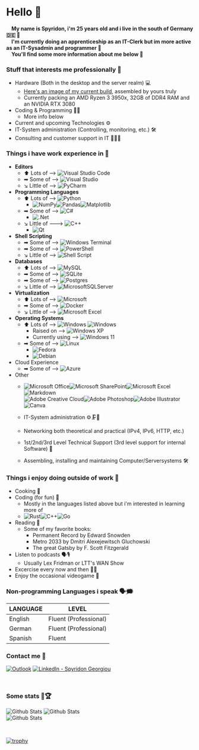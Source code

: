 
<!--[![Profile Views](https://komarev.com/ghpvc/?username=david-kariuki&color=red)](#) -->


# **Hello** 👋
&emsp;**My name is Spyridon, i'm 25 years old and i live in the south of Germany 🇩🇪 🥨**&emsp;&emsp;&nbsp;<br>
&emsp;**I'm currently doing an apprenticeship as an IT-Clerk but im more active as an IT-Sysadmin and programmer 💾**&emsp;&emsp;&nbsp; <br>
&emsp;**You'll find some more information about me below 👤**&emsp;&emsp;&nbsp;

### **Stuff that interests me professionally 💼**
- Hardware (Both in the desktop and the server realm) 💻
    - [Here's an image of my current build](https://cdna.pcpartpicker.com/static/forever/images/userbuild/386186.7ee5c4d07b2d271511fb47a3e570ae81.1600.jpg), assembled by yours truly
    - Currently packing an AMD Ryzen 3 3950x, 32GB of DDR4 RAM and an NVIDIA RTX 3080
- Coding & Programming 👨‍💻
    - More info below
- Current and upcoming Technologies ⚙
- IT-System administration (Controlling, monitoring, etc.) 🛠
- Consulting and customer support in IT 👨‍💼👥

### **Things i have work experience in** 💾
 - **Editors**
    - ⬆ Lots of --> ![Visual Studio Code](https://img.shields.io/badge/Visual%20Studio%20Code-0078d7.svg?style=for-the-badge&logo=visual-studio-code&logoColor=white)
    - ➡ Some of --> ![Visual Studio](https://img.shields.io/badge/Visual%20Studio-5C2D91.svg?style=for-the-badge&logo=visual-studio&logoColor=white)
    - ↘ Little of --> ![PyCharm](https://img.shields.io/badge/pycharm-143?style=for-the-badge&logo=pycharm&logoColor=black&color=black&labelColor=green)
- **Programming Languages**
    - ⬆ Lots of --> ![Python](https://img.shields.io/badge/python-3670A0?style=for-the-badge&logo=python&logoColor=ffdd54)
      - ![NumPy](https://img.shields.io/badge/numpy-%23013243.svg?style=for-the-badge&logo=numpy&logoColor=white)![Pandas](https://img.shields.io/badge/pandas-%23150458.svg?style=for-the-badge&logo=pandas&logoColor=white)![Matplotlib](https://img.shields.io/badge/Matplotlib-%23ffffff.svg?style=for-the-badge&logo=Matplotlib&logoColor=black)
    - ➡ Some of --> ![C#](https://img.shields.io/badge/c%23-%23239120.svg?style=for-the-badge&logo=c-sharp&logoColor=white)
      - ![.Net](https://img.shields.io/badge/.NET-5C2D91?style=for-the-badge&logo=.net&logoColor=white)
    - ↘ Little of ---> ![C++](https://img.shields.io/badge/c++-%2300599C.svg?style=for-the-badge&logo=c%2B%2B&logoColor=white)
      - ![Qt](https://img.shields.io/badge/Qt-%23217346.svg?style=for-the-badge&logo=Qt&logoColor=white)
- **Shell Scripting**
    - ➡ Some of --> ![Windows Terminal](https://img.shields.io/badge/Windows%20Terminal-%234D4D4D.svg?style=for-the-badge&logo=windows-terminal&logoColor=white)
    - ➡ Some of --> ![PowerShell](https://img.shields.io/badge/PowerShell-%235391FE.svg?style=for-the-badge&logo=powershell&logoColor=white)
    - ↘ Little of --> ![Shell Script](https://img.shields.io/badge/shell_script-%23121011.svg?style=for-the-badge&logo=gnu-bash&logoColor=white)
- **Databases**
    - ⬆ Lots of --> ![MySQL](https://img.shields.io/badge/mysql-%2300f.svg?style=for-the-badge&logo=mysql&logoColor=white)
    - ➡ Some of --> ![SQLite](https://img.shields.io/badge/sqlite-%2307405e.svg?style=for-the-badge&logo=sqlite&logoColor=white)
    - ➡ Some of --> ![Postgres](https://img.shields.io/badge/postgres-%23316192.svg?style=for-the-badge&logo=postgresql&logoColor=white)
    - ↘ Little of --> ![MicrosoftSQLServer](https://img.shields.io/badge/Microsoft%20SQL%20Server-CC2927?style=for-the-badge&logo=microsoft%20sql%20server&logoColor=white)
- **Virtualization**
    - ⬆ Lots of --> ![Microsoft](https://img.shields.io/badge/Hyper--V-0078D4?style=for-the-badge&logo=microsoft&logoColor=white)
    - ➡ Some of --> ![Docker](https://img.shields.io/badge/docker-%230db7ed.svg?style=for-the-badge&logo=docker&logoColor=white)
    - ↘ Little of --> ![Microsoft Excel](https://img.shields.io/badge/VMWare-217346?style=for-the-badge&&logoColor=white)
- **Operating Systems**
  - ⬆ Lots of --> ![Windows](https://img.shields.io/badge/Windows-0078D6?style=for-the-badge&logo=windows&logoColor=white) ![Windows](https://img.shields.io/badge/Windows_Server-0078D6?style=for-the-badge&logo=windows&logoColor=white) 
    - Raised on --> ![Windows XP](https://img.shields.io/badge/Windows%20xp-003399?style=for-the-badge&logo=windowsxp&logoColor=white)
    - Currently using --> ![Windows 11](https://img.shields.io/badge/Windows%2011-%230079d5.svg?style=for-the-badge&logo=Windows%2011&logoColor=white)
  - ➡ Some of --> ![Linux](https://img.shields.io/badge/Linux-FCC624?style=for-the-badge&logo=linux&logoColor=black)
    - ![Fedora](https://img.shields.io/badge/Fedora-294172?style=for-the-badge&logo=fedora&logoColor=white)
    - ![Debian](https://img.shields.io/badge/Debian-D70A53?style=for-the-badge&logo=debian&logoColor=white)
- Cloud Experience
  - ➡ Some of --> ![Azure](https://img.shields.io/badge/azure-%230072C6.svg?style=for-the-badge&logo=microsoftazure&logoColor=white)
- Other
  - ![Microsoft Office](https://img.shields.io/badge/Microsoft_Office-D83B01?style=for-the-badge&logo=microsoft-office&logoColor=white)![Microsoft SharePoint ](https://img.shields.io/badge/Microsoft_SharePoint-0078D4?style=for-the-badge&logo=microsoft-sharepoint&logoColor=white)![Microsoft Excel](https://img.shields.io/badge/Microsoft_Excel-217346?style=for-the-badge&logo=microsoft-excel&logoColor=white)![Markdown](https://img.shields.io/badge/markdown-%23000000.svg?style=for-the-badge&logo=markdown&logoColor=white)<br>![Adobe Creative Cloud](https://img.shields.io/badge/Adobe%20Creative%20Cloud-DA1F26.svg?style=for-the-badge&logo=Adobe%20Creative%20Cloud&logoColor=white)![Adobe Photoshop](https://img.shields.io/badge/adobe%20photoshop-%2331A8FF.svg?style=for-the-badge&logo=adobe%20photoshop&logoColor=white)![Adobe Illustrator](https://img.shields.io/badge/adobe%20illustrator-%23FF9A00.svg?style=for-the-badge&logo=adobe%20illustrator&logoColor=white)![Canva](https://img.shields.io/badge/Canva-%2300C4CC.svg?style=for-the-badge&logo=Canva&logoColor=white)

  - IT-System administration ⚙🗜🧰
  - Networking both theoretical and practical (IPv4, IPv6, HTTP, etc.) 
  - 1st/2nd/3rd Level Technical Support (3rd level support for internal Software) 🚦
  - Assembling, installing and maintaining Computer/Serversystems 🛠

### **Things i enjoy doing outside of work** 🎨
    
-  Cooking 🍝
-  Coding (for fun) 🤖
    - Mostly in the languages listed above but i'm interested in learning more of
    - ![Rust](https://img.shields.io/badge/rust-%23000000.svg?style=for-the-badge&logo=rust&logoColor=white)![C++](https://img.shields.io/badge/c++-%2300599C.svg?style=for-the-badge&logo=c%2B%2B&logoColor=white)![Go](https://img.shields.io/badge/go-%2300ADD8.svg?style=for-the-badge&logo=go&logoColor=white)
-  Reading 📖
    - Some of my favorite books:
        - Permanent Record by Edward Snowden 
        - Metro 2033 by Dmitri Alexejewitsch Gluchowski
        - The great Gatsby by F. Scott Fitzgerald
-  Listen to podcasts 🗣🎙
    - Usually Lex Fridman or LTT's WAN Show
-  Excercise every now and then 🏋️‍♂️
-  Enjoy the occasional videogame 👾

### **Non-programming Languages i speak 🗣🗯**
|LANGUAGE|LEVEL|
|-|-|
| English | Fluent (Professional) |
| German | Fluent (Professional) |
| Spanish | Fluent |

### **Contact me 📧**
[![Outlook](https://img.shields.io/badge/Microsoft_Outlook-0078D4?style=for-the-badge&logo=microsoft-outlook&logoColor=white)](mailto:spyridon.g@outlook.com)
[![LinkedIn - Spyridon Georgiou](https://img.shields.io/badge/LinkedIn-0077B5?style=for-the-badge&logo=linkedin&logoColor=white)](https://www.linkedin.com/in/spyridon-georgiou-98287223a/)&emsp;

<br>

### **Some stats 🌌🏆**

![Github Stats](https://github-readme-stats.vercel.app/api?username=spyridongeorgiou&theme=light&hide_border=true&include_all_commits=true&count_private=true)
![Github Stats](https://github-readme-streak-stats.herokuapp.com/?user=spyridongeorgiou&theme=light&hide_border=true&fire=red&sideNums=red)<br/>
![Github Stats](https://github-readme-stats.vercel.app/api/top-langs/?username=spyridongeorgiou&theme=light&hide_border=false&include_all_commits=true&count_private=true&layout=compact&langs_count=10&include_private=true)

<!--
<br>

-->
<br>

[![trophy](https://github-profile-trophy.vercel.app/?username=spyridongeorgiou&margin-w=8)](https://github.com/ryo-ma/github-profile-trophy)
